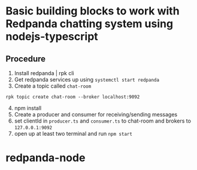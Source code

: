 # Basic building blocks to work with Redpanda chatting system using nodejs-typescript


## Procedure

1. Install redpanda | rpk cli
2. Get redpanda services up using `systemctl start redpanda`
3. Create a topic called `chat-room`
```
rpk topic create chat-room --broker localhost:9092
```
4. npm install
5. Create a producer and consumer for receiving/sending messages
6. set clientId in `producer.ts` and `consumer.ts` to chat-room and brokers to `127.0.0.1:9092` 
7. open up at least two terminal and run `npm start`
# redpanda-node
